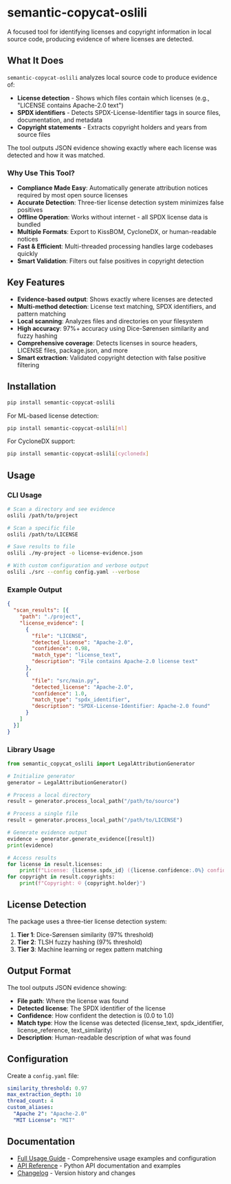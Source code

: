 # semantic-copycat-oslili

A focused tool for identifying licenses and copyright information in local source code, producing evidence of where licenses are detected.

## What It Does

`semantic-copycat-oslili` analyzes local source code to produce evidence of:
- **License detection** - Shows which files contain which licenses (e.g., "LICENSE contains Apache-2.0 text")
- **SPDX identifiers** - Detects SPDX-License-Identifier tags in source files, documentation, and metadata
- **Copyright statements** - Extracts copyright holders and years from source files

The tool outputs JSON evidence showing exactly where each license was detected and how it was matched.

### Why Use This Tool?

- **Compliance Made Easy**: Automatically generate attribution notices required by most open source licenses
- **Accurate Detection**: Three-tier license detection system minimizes false positives
- **Offline Operation**: Works without internet - all SPDX license data is bundled
- **Multiple Formats**: Export to KissBOM, CycloneDX, or human-readable notices
- **Fast & Efficient**: Multi-threaded processing handles large codebases quickly
- **Smart Validation**: Filters out false positives in copyright detection

## Key Features

- **Evidence-based output**: Shows exactly where licenses are detected
- **Multi-method detection**: License text matching, SPDX identifiers, and pattern matching
- **Local scanning**: Analyzes files and directories on your filesystem
- **High accuracy**: 97%+ accuracy using Dice-Sørensen similarity and fuzzy hashing
- **Comprehensive coverage**: Detects licenses in source headers, LICENSE files, package.json, and more
- **Smart extraction**: Validated copyright detection with false positive filtering

## Installation

```bash
pip install semantic-copycat-oslili
```

For ML-based license detection:
```bash
pip install semantic-copycat-oslili[ml]
```

For CycloneDX support:
```bash
pip install semantic-copycat-oslili[cyclonedx]
```

## Usage

### CLI Usage

```bash
# Scan a directory and see evidence
oslili /path/to/project

# Scan a specific file
oslili /path/to/LICENSE

# Save results to file
oslili ./my-project -o license-evidence.json

# With custom configuration and verbose output
oslili ./src --config config.yaml --verbose
```

### Example Output

```json
{
  "scan_results": [{
    "path": "./project",
    "license_evidence": [
      {
        "file": "LICENSE",
        "detected_license": "Apache-2.0",
        "confidence": 0.98,
        "match_type": "license_text",
        "description": "File contains Apache-2.0 license text"
      },
      {
        "file": "src/main.py",
        "detected_license": "Apache-2.0",
        "confidence": 1.0,
        "match_type": "spdx_identifier",
        "description": "SPDX-License-Identifier: Apache-2.0 found"
      }
    ]
  }]
}
```

### Library Usage

```python
from semantic_copycat_oslili import LegalAttributionGenerator

# Initialize generator
generator = LegalAttributionGenerator()

# Process a local directory
result = generator.process_local_path("/path/to/source")

# Process a single file  
result = generator.process_local_path("/path/to/LICENSE")

# Generate evidence output
evidence = generator.generate_evidence([result])
print(evidence)

# Access results
for license in result.licenses:
    print(f"License: {license.spdx_id} ({license.confidence:.0%} confidence)")
for copyright in result.copyrights:
    print(f"Copyright: © {copyright.holder}")
```

## License Detection

The package uses a three-tier license detection system:

1. **Tier 1**: Dice-Sørensen similarity (97% threshold)
2. **Tier 2**: TLSH fuzzy hashing (97% threshold)
3. **Tier 3**: Machine learning or regex pattern matching

## Output Format

The tool outputs JSON evidence showing:
- **File path**: Where the license was found
- **Detected license**: The SPDX identifier of the license
- **Confidence**: How confident the detection is (0.0 to 1.0)
- **Match type**: How the license was detected (license_text, spdx_identifier, license_reference, text_similarity)
- **Description**: Human-readable description of what was found

## Configuration

Create a `config.yaml` file:

```yaml
similarity_threshold: 0.97
max_extraction_depth: 10
thread_count: 4
custom_aliases:
  "Apache 2": "Apache-2.0"
  "MIT License": "MIT"
```

## Documentation

- [Full Usage Guide](docs/USAGE.md) - Comprehensive usage examples and configuration
- [API Reference](docs/API.md) - Python API documentation and examples
- [Changelog](CHANGELOG.md) - Version history and changes
